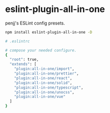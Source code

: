 # eslint-plugin-all-in-one

penjj's ESLint config presets.


```bash
npm install eslint-plugin-all-in-one -D

# .eslintrc

# compose your needed configure.
{
  "root": true,
  "extends": [
    "plugin:all-in-one/import",
    "plugin:all-in-one/prettier",
    "plugin:all-in-one/react",
    "plugin:all-in-one/solid",
    "plugin:all-in-one/typescript",
    "plugin:all-in-one/unocss",
    "plugin:all-in-one/vue"
  ]
}

```
